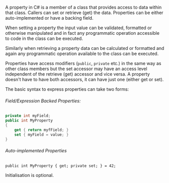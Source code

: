 A property in C# is a member of a class that provides access to data within that class.
Callers can set or retrieve (get) the data.  Properties can be either auto-implemented or
have a backing field.  

When setting a property the input value can be validated, formatted
or otherwise manipulated and in fact any programmatic operation accessible to code in the
class can be executed.  

Similarly when retrieving a property data can be calculated or formatted and again
any programmatic operation available to the class can be executed.

Properties have access modifiers (`public`, `private` etc.) in the same way as other
class members but the set accessor may have an access level independent of the retrieve (get)
accessor and vice versa. A property doesn't have to have both accessors, it can have just one (either get or set).

The basic syntax to express properties can take two forms:

###### Field/Expression Backed Properties:
``` csharp
private int myField;
public int MyProperty
{
    get { return myfField; }
    set { myField = value; }
}
```
###### Auto-implemented Properties
```
public int MyProperty { get; private set; } = 42;
```
Initialisation is optional.
